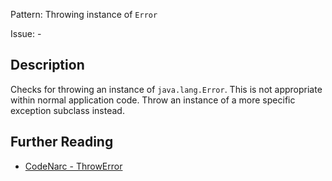 Pattern: Throwing instance of `Error`

Issue: -

## Description

Checks for throwing an instance of `java.lang.Error`. This is not appropriate within normal application code. Throw an instance of a more specific exception subclass instead.

## Further Reading

* [CodeNarc - ThrowError](http://codenarc.sourceforge.net/codenarc-rules-exceptions.html#ThrowError)
